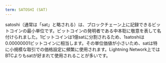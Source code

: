```yaml
---
term: SATOSHI (SAT)
---
```


satoshi（通常は「sat」と略される）は、ブロックチェーン上に記録できるビットコインの最小単位です。ビットコインの発明者である中本聡に敬意を表して名付けられました。1ビットコインは1億satに分割されるため、1satoshiは0.00000001ビットコインに相当します。その単位価値が小さいため、satは特に小規模な取引での価格設定に頻繁に使用されます。Lightning Network上ではBTCよりもsatが好まれて使用されることが多いです。